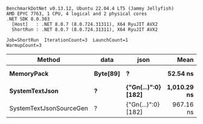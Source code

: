 ```

BenchmarkDotNet v0.13.12, Ubuntu 22.04.4 LTS (Jammy Jellyfish)
AMD EPYC 7763, 1 CPU, 4 logical and 2 physical cores
.NET SDK 8.0.303
  [Host]   : .NET 8.0.7 (8.0.724.31311), X64 RyuJIT AVX2
  ShortRun : .NET 8.0.7 (8.0.724.31311), X64 RyuJIT AVX2

Job=ShortRun  IterationCount=3  LaunchCount=1  
WarmupCount=3  

```
| Method                  | data     | json                | Mean        | Error    | StdDev   | Min         | Max         | Gen0   | Allocated |
|------------------------ |--------- |-------------------- |------------:|---------:|---------:|------------:|------------:|-------:|----------:|
| **MemoryPack**              | **Byte[89]** | **?**                   |    **52.54 ns** | **12.47 ns** | **0.683 ns** |    **52.13 ns** |    **53.33 ns** | **0.0012** |     **104 B** |
| **SystemTextJson**          | **?**        | **{&quot;Gn(...)&quot;:0} [182]** | **1,010.29 ns** | **32.81 ns** | **1.799 ns** | **1,008.43 ns** | **1,012.02 ns** |      **-** |     **104 B** |
| SystemTextJsonSourceGen | ?        | {&quot;Gn(...)&quot;:0} [182] |   967.16 ns | 11.70 ns | 0.641 ns |   966.62 ns |   967.87 ns |      - |     104 B |
